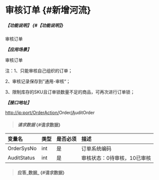 # 审核订单 {#新增河流}

##### _【功能说明】_ {#【功能说明】}

审核订单

_**【应用场景】**_

审核订单

注：1、只能审核自己组织的订单；

2、审核记录保存到”通用-审核“；

3、限制库存的SKU且订单锁数量不足的商品，可再次进行订单锁；

_**【接口地址】**_

[http://ip:port/OrderAction/](http://ip:port/HMAction/River/AddRiver)Order[/A](http://ip:port/HMAction/River/AddRiver)uditOrder

> #### _请求数据_ {#请求数据}

| 变量名 | 类型 | 是否必须 | 描述 |
| :--- | :--- | :--- | :--- |
| OrderSysNo | int | 是 | 订单系统编码 |
| AuditStatus | int | 是 | 审核状态：0待审核，10已审核 |

> #### 应答_数据_ {#请求数据}



